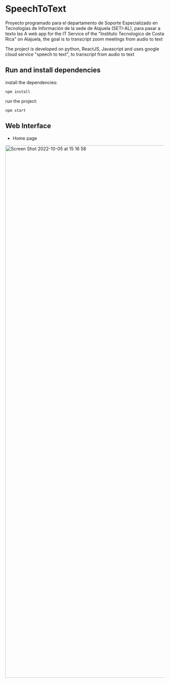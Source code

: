 # SpeechToText
Proyecto programado para el departamento de Soporte Especializado en Tecnologías de Información de la sede de Alajuela (SETI-AL), para pasar a texto las A web app for the IT Service of the "Instituto Tecnologico de Costa Rica" on Alajuela, the goal is to transcript zoom meetings from audio to text

The project is developed on python, ReactJS, Javascript and uses google cloud service "speech to text", to transcript from audio to text

## Run and install dependencies 
install the dependencies:
```
npm install
```

run the project:
```
npm start
```

## Web Interface
 * Home page
<img width="1680" alt="Screen Shot 2022-10-05 at 15 16 58" src="https://user-images.githubusercontent.com/42823040/194167365-43958952-8545-4c69-b0d6-389e935dca1b.png">

